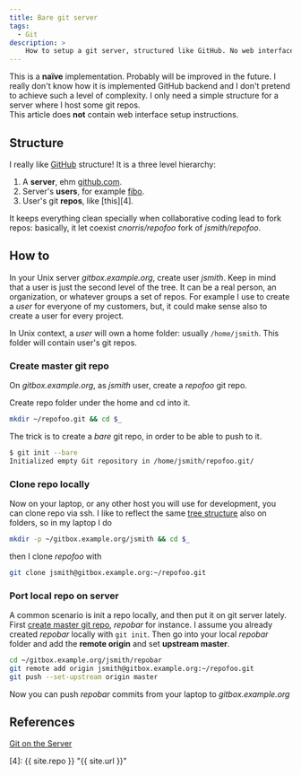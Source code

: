 ```yaml
---
title: Bare git server
tags:
  - Git
description: >
    How to setup a git server, structured like GitHub. No web interface.
---
```


<div class="paper info">This is a <strong>naïve</strong> implementation. Probably will be improved in the future. I really don't know how it is implemented GitHub backend and I don't pretend to achieve such a level of complexity. I only need a simple structure for a server where I host some git repos.</div>

<div class="paper warning">This article does <strong>not</strong> contain web interface setup instructions.</div>

## Structure

I really like [GitHub][2] structure! It is a three level hierarchy:

1. A **server**, ehm [github.com][2].
2. Server's **users**, for example [fibo][3].
3. User's git **repos**, like [this][4].

It keeps everything clean specially when collaborative coding lead to fork repos: basically, it let coexist *cnorris/repofoo* fork of *jsmith/repofoo*.

## How to

In your Unix server *gitbox.example.org*, create user *jsmith*. Keep in mind that a user is just the second level of the tree. It can be a real person, an organization, or whatever groups a set of repos. For example I use to create a *user* for everyone of my customers, but, it could make sense also to create a user for every project.

In Unix context, a *user* will own a home folder: usually `/home/jsmith`. This folder will contain user's git repos.

### Create master git repo

On *gitbox.example.org*, as *jsmith* user, create a *repofoo* git repo.

Create repo folder under the home and cd into it.

```bash
mkdir ~/repofoo.git && cd $_
```

The trick is to create a *bare* git repo, in order to be able to push to it.

```bash
$ git init --bare
Initialized empty Git repository in /home/jsmith/repofoo.git/
```

### Clone repo locally

Now on your laptop, or any other host you will use for development, you can clone repo via ssh.
I like to reflect the same [tree structure](#structure) also on folders, so in my laptop I do

```bash
mkdir -p ~/gitbox.example.org/jsmith && cd $_
```

then I clone *repofoo* with

```bash
git clone jsmith@gitbox.example.org:~/repofoo.git
```

### Port local repo on server

A common scenario is init a repo locally, and then put it on git server lately.
First [create master git repo](#create-master-git-repo), *repobar* for instance.
I assume you already created *repobar* locally with `git init`.
Then go into your local *repobar* folder and add the **remote origin** and set **upstream master**.

```bash
cd ~/gitbox.example.org/jsmith/repobar
git remote add origin jsmith@gitbox.example.org:~/repofoo.git
git push --set-upstream origin master
```

Now you can push *repobar* commits from your laptop to *gitbox.example.org*

## References

[Git on the Server][1]

[1]: http://git-scm.com/book/en/Git-on-the-Server-Setting-Up-the-Server "Git on the Server"
[2]: https://github.com/ "GitHub"
[3]: https://github.com/fibo "fibo@github.com"
[4]: {{ site.repo }} "{{ site.url }}"

